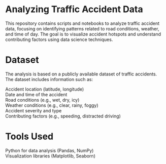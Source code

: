 # Analyzing Traffic Accident Data
This repository contains scripts and notebooks to analyze traffic accident data, focusing on identifying patterns related to road conditions, weather, and time of day. The goal is to visualize accident hotspots and understand contributing factors using data science techniques.

# Dataset
The analysis is based on a publicly available dataset of traffic accidents. The dataset includes information such as:

Accident location (latitude, longitude) <br>
Date and time of the accident<br>
Road conditions (e.g., wet, dry, icy)<br>
Weather conditions (e.g., clear, rainy, foggy)<br>
Accident severity and type<br>
Contributing factors (e.g., speeding, distracted driving)<br>

# Tools Used
Python for data analysis (Pandas, NumPy)<br>
Visualization libraries (Matplotlib, Seaborn)<br>
